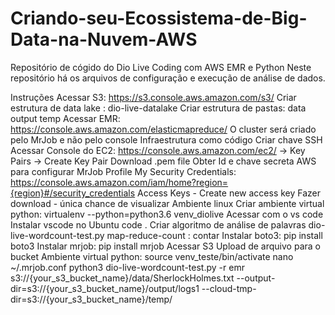 # Criando-seu-Ecossistema-de-Big-Data-na-Nuvem-AWS

Repositório de cógido do Dio Live Coding com AWS EMR e Python Neste repositório há os arquivos de configuração e execução de análise de dados.

Instruções
Acessar S3: https://s3.console.aws.amazon.com/s3/
Criar estrutura de data lake : dio-live-datalake
Criar estrutura de pastas:
data
output
temp
Acessar EMR: https://console.aws.amazon.com/elasticmapreduce/
O cluster será criado pelo MrJob e não pelo console
Infraestrutura como código
Criar chave SSH
Acessar Console do EC2: https://console.aws.amazon.com/ec2/ -> Key Pairs -> Create Key Pair
Download .pem file
Obter Id e chave secreta AWS para configurar MrJob
Profile
My Security Credentials: https://console.aws.amazon.com/iam/home?region={region}#/security_credentials
Access Keys - Create new access key
Fazer download - única chance de visualizar
Ambiente linux
Criar ambiente virtual python: virtualenv --python=python3.6 venv_diolive
Acessar com o vs code
Instalar vscode no Ubuntu
code .
Criar algoritmo de análise de palavras
dio-live-wordcount-test.py
map-reduce-count : contar
Instalar boto3: pip install boto3
Instalar mrjob: pip install mrjob
Acessar S3
Upload de arquivo para o bucket
Ambiente virtual python: source venv_teste/bin/activate
nano ~/.mrjob.conf
python3 dio-live-wordcount-test.py -r emr s3://{your_s3_bucket_name}/data/SherlockHolmes.txt --output-dir=s3://{your_s3_bucket_name}/output/logs1 --cloud-tmp-dir=s3://{your_s3_bucket_name}/temp/
